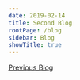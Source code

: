 ```yaml
---
date: 2019-02-14
title: Second Blog
rootPage: /blog
sidebar: Blog
showTitle: true
---
```

[Previous Blog](/blog/first-blog)
